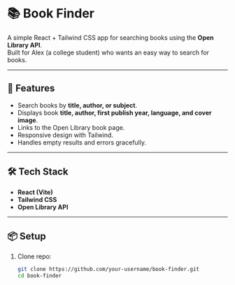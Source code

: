 # 📚 Book Finder

A simple React + Tailwind CSS app for searching books using the **Open Library API**.  
Built for Alex (a college student) who wants an easy way to search for books.

---

## 🚀 Features
- Search books by **title, author, or subject**.
- Displays book **title, author, first publish year, language, and cover image**.
- Links to the Open Library book page.
- Responsive design with Tailwind.
- Handles empty results and errors gracefully.

---

## 🛠️ Tech Stack
- **React (Vite)**
- **Tailwind CSS**
- **Open Library API**

---

## 📦 Setup
1. Clone repo:
   ```bash
   git clone https://github.com/your-username/book-finder.git
   cd book-finder
